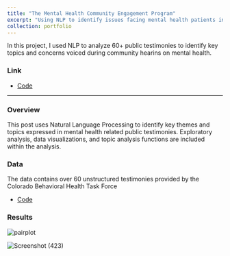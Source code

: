 ```yaml
---
title: "The Mental Health Community Engagement Program"
excerpt: "Using NLP to identify issues facing mental health patients in the Denver Metro area"
collection: portfolio
---
```


In this project, I used NLP to analyze 60+ public testimonies to identify key topics and concerns voiced during community hearins on mental health.


### Link

* [Code](https://github.com/newing21/mhcep)


---

### Overview

This post uses Natural Language Processing to identify key themes and topics expressed in mental health related public testimonies.  Exploratory analysis, data visualizations, and topic analysis functions are included within the analysis.

### Data

The data contains over 60 unstructured testimonies provided by the Colorado Behavioral Health Task Force

* [Code](https://cdhs.colorado.gov/press-release/colorado-behavioral-health-task-force-seeking-public-testimony)



### Results

![pairplot](https://user-images.githubusercontent.com/54378394/102556950-57a31400-4087-11eb-91f6-988b78f2e153.png)


![Screenshot (423)](https://user-images.githubusercontent.com/54378394/102557755-21669400-4089-11eb-9761-4682705e3a01.png)

